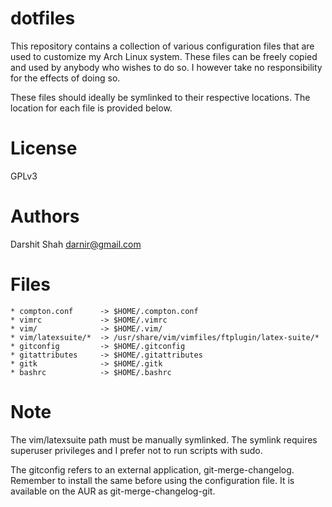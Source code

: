 dotfiles
========

This repository contains a collection of various configuration files that are
used to customize my Arch Linux system. These files can be freely copied
and used by anybody who wishes to do so. I however take no responsibility for
the effects of doing so.

These files should ideally be symlinked to their respective locations. The
location for each file is provided below.

License
=======
GPLv3

Authors
=======
Darshit Shah  <darnir@gmail.com>

Files
=====
    * compton.conf      -> $HOME/.compton.conf
    * vimrc             -> $HOME/.vimrc
    * vim/              -> $HOME/.vim/
    * vim/latexsuite/*  -> /usr/share/vim/vimfiles/ftplugin/latex-suite/*
    * gitconfig         -> $HOME/.gitconfig
    * gitattributes     -> $HOME/.gitattributes
    * gitk              -> $HOME/.gitk
    * bashrc            -> $HOME/.bashrc

Note
====
The vim/latexsuite path  must be manually symlinked. The symlink requires
superuser privileges and I prefer not to run scripts with sudo.

The gitconfig refers to an external application, git-merge-changelog. Remember
to install the same before using the configuration file. It is available on the
AUR as git-merge-changelog-git.
